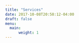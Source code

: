 ```yaml
---
title: "Services"
date: 2017-10-08T20:58:12-04:00
draft: false
menu:
  main:
      weight: 1
---
```


